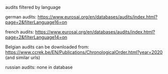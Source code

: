 
audits filtered by language


german audits:
https://www.eurosai.org/en/databases/audits/index.html?page=2&filterLanguage16=on

french audits:
https://www.eurosai.org/en/databases/audits/index.html?page=2&filterLanguage14=on


Belgian audits can be downloaded from:
https://www.ccrek.be/EN/Publications/ChronologicalOrder.html?year=2020
(and similar urls)

russian audits: none in database



